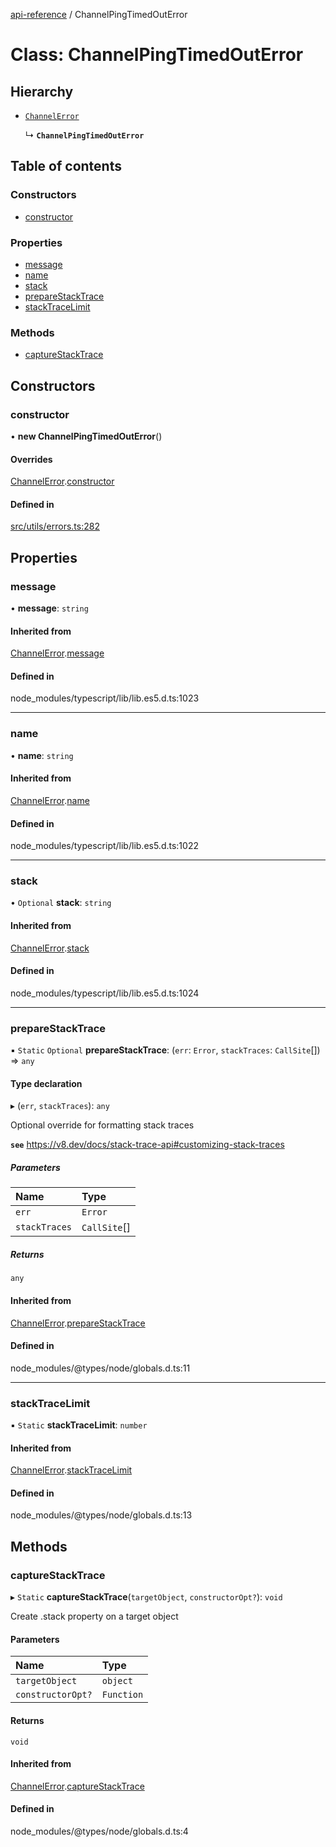 [api-reference](../README.md) / ChannelPingTimedOutError

# Class: ChannelPingTimedOutError

## Hierarchy

- [`ChannelError`](ChannelError.md)

  ↳ **`ChannelPingTimedOutError`**

## Table of contents

### Constructors

- [constructor](ChannelPingTimedOutError.md#constructor)

### Properties

- [message](ChannelPingTimedOutError.md#message)
- [name](ChannelPingTimedOutError.md#name)
- [stack](ChannelPingTimedOutError.md#stack)
- [prepareStackTrace](ChannelPingTimedOutError.md#preparestacktrace)
- [stackTraceLimit](ChannelPingTimedOutError.md#stacktracelimit)

### Methods

- [captureStackTrace](ChannelPingTimedOutError.md#capturestacktrace)

## Constructors

### constructor

• **new ChannelPingTimedOutError**()

#### Overrides

[ChannelError](ChannelError.md).[constructor](ChannelError.md#constructor)

#### Defined in

[src/utils/errors.ts:282](https://github.com/unicorndomaingr/aepp-sdk-js-ts/blob/e06cc9f0/src/utils/errors.ts#L282)

## Properties

### message

• **message**: `string`

#### Inherited from

[ChannelError](ChannelError.md).[message](ChannelError.md#message)

#### Defined in

node_modules/typescript/lib/lib.es5.d.ts:1023

___

### name

• **name**: `string`

#### Inherited from

[ChannelError](ChannelError.md).[name](ChannelError.md#name)

#### Defined in

node_modules/typescript/lib/lib.es5.d.ts:1022

___

### stack

• `Optional` **stack**: `string`

#### Inherited from

[ChannelError](ChannelError.md).[stack](ChannelError.md#stack)

#### Defined in

node_modules/typescript/lib/lib.es5.d.ts:1024

___

### prepareStackTrace

▪ `Static` `Optional` **prepareStackTrace**: (`err`: `Error`, `stackTraces`: `CallSite`[]) => `any`

#### Type declaration

▸ (`err`, `stackTraces`): `any`

Optional override for formatting stack traces

**`see`** https://v8.dev/docs/stack-trace-api#customizing-stack-traces

##### Parameters

| Name | Type |
| :------ | :------ |
| `err` | `Error` |
| `stackTraces` | `CallSite`[] |

##### Returns

`any`

#### Inherited from

[ChannelError](ChannelError.md).[prepareStackTrace](ChannelError.md#preparestacktrace)

#### Defined in

node_modules/@types/node/globals.d.ts:11

___

### stackTraceLimit

▪ `Static` **stackTraceLimit**: `number`

#### Inherited from

[ChannelError](ChannelError.md).[stackTraceLimit](ChannelError.md#stacktracelimit)

#### Defined in

node_modules/@types/node/globals.d.ts:13

## Methods

### captureStackTrace

▸ `Static` **captureStackTrace**(`targetObject`, `constructorOpt?`): `void`

Create .stack property on a target object

#### Parameters

| Name | Type |
| :------ | :------ |
| `targetObject` | `object` |
| `constructorOpt?` | `Function` |

#### Returns

`void`

#### Inherited from

[ChannelError](ChannelError.md).[captureStackTrace](ChannelError.md#capturestacktrace)

#### Defined in

node_modules/@types/node/globals.d.ts:4
